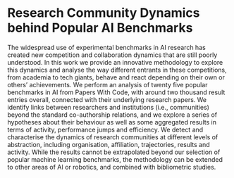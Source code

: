 # Research Community Dynamics behind Popular AI Benchmarks

The widespread use of experimental benchmarks in AI research has created new competition and collaboration dynamics
that are still poorly understood. In this work we provide an innovative methodology to explore this dynamics and analyse
the way different entrants in these competitions, from academia to tech giants, behave and react depending on their own or
others’ achievements. We perform an analysis of twenty five popular benchmarks in AI from Papers With Code, with around
two thousand result entries overall, connected with their underlying research papers. We identify links between researchers
and institutions (i.e., communities) beyond the standard co-authorship relations, and we explore a series of hypotheses
about their behaviour as well as some aggregated results in terms of activity, performance jumps and efficiency. We detect
and characterise the dynamics of research communities at different levels of abstraction, including organisation, affiliation,
trajectories, results and activity. While the results cannot be extrapolated beyond our selection of popular machine learning
benchmarks, the methodology can be extended to other areas of AI or robotics, and combined with bibliometric studies.
